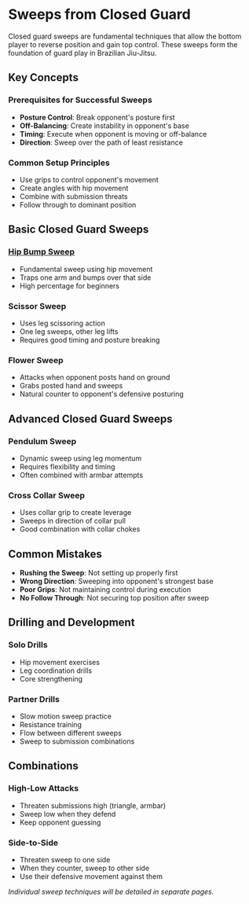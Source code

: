 # Sweeps from Closed Guard

Closed guard sweeps are fundamental techniques that allow the bottom player to reverse position and gain top control. These sweeps form the foundation of guard play in Brazilian Jiu-Jitsu.

## Key Concepts

### Prerequisites for Successful Sweeps

- **Posture Control**: Break opponent's posture first
- **Off-Balancing**: Create instability in opponent's base
- **Timing**: Execute when opponent is moving or off-balance
- **Direction**: Sweep over the path of least resistance

### Common Setup Principles

- Use grips to control opponent's movement
- Create angles with hip movement
- Combine with submission threats
- Follow through to dominant position

## Basic Closed Guard Sweeps

### [Hip Bump Sweep](hip-bump.md)

- Fundamental sweep using hip movement
- Traps one arm and bumps over that side
- High percentage for beginners

### Scissor Sweep

- Uses leg scissoring action
- One leg sweeps, other leg lifts
- Requires good timing and posture breaking

### Flower Sweep

- Attacks when opponent posts hand on ground
- Grabs posted hand and sweeps
- Natural counter to opponent's defensive posturing

## Advanced Closed Guard Sweeps

### Pendulum Sweep

- Dynamic sweep using leg momentum
- Requires flexibility and timing
- Often combined with armbar attempts

### Cross Collar Sweep

- Uses collar grip to create leverage
- Sweeps in direction of collar pull
- Good combination with collar chokes

## Common Mistakes

- **Rushing the Sweep**: Not setting up properly first
- **Wrong Direction**: Sweeping into opponent's strongest base
- **Poor Grips**: Not maintaining control during execution
- **No Follow Through**: Not securing top position after sweep

## Drilling and Development

### Solo Drills

- Hip movement exercises
- Leg coordination drills
- Core strengthening

### Partner Drills

- Slow motion sweep practice
- Resistance training
- Flow between different sweeps
- Sweep to submission combinations

## Combinations

### High-Low Attacks

- Threaten submissions high (triangle, armbar)
- Sweep low when they defend
- Keep opponent guessing

### Side-to-Side

- Threaten sweep to one side
- When they counter, sweep to other side
- Use their defensive movement against them

_Individual sweep techniques will be detailed in separate pages._
